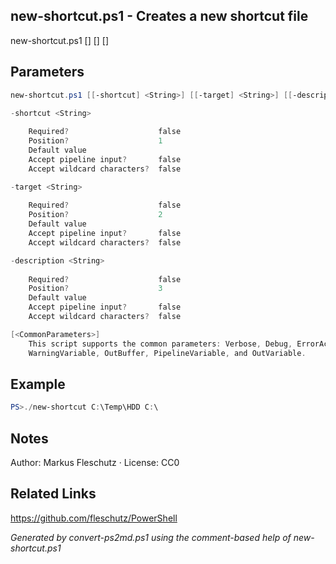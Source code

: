 ## new-shortcut.ps1 - Creates a new shortcut file

new-shortcut.ps1 [<shortcut>] [<target>] [<description>]

## Parameters
```powershell
new-shortcut.ps1 [[-shortcut] <String>] [[-target] <String>] [[-description] <String>] [<CommonParameters>]

-shortcut <String>
    
    Required?                    false
    Position?                    1
    Default value                
    Accept pipeline input?       false
    Accept wildcard characters?  false

-target <String>
    
    Required?                    false
    Position?                    2
    Default value                
    Accept pipeline input?       false
    Accept wildcard characters?  false

-description <String>
    
    Required?                    false
    Position?                    3
    Default value                
    Accept pipeline input?       false
    Accept wildcard characters?  false

[<CommonParameters>]
    This script supports the common parameters: Verbose, Debug, ErrorAction, ErrorVariable, WarningAction, 
    WarningVariable, OutBuffer, PipelineVariable, and OutVariable.
```

## Example
```powershell
PS>./new-shortcut C:\Temp\HDD C:\
```

## Notes
Author: Markus Fleschutz · License: CC0

## Related Links
https://github.com/fleschutz/PowerShell

*Generated by convert-ps2md.ps1 using the comment-based help of new-shortcut.ps1*
